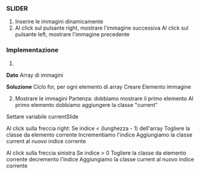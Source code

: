 ### SLIDER
1. Inserire le immagini dinamicamente
2. Al click sul pulsante right, mostrare l'immagine successiva
    Al click sul pulsante left, mostrare l'immagine precedente


### Implementazione
1.
**Dato**
Array di immagini

**Soluzione**
Ciclo for, per ogni elemento di array
    Creare Elemento immagine

2. Mostrare le immagini
Partenza: dobbiamo mostrare il primo elemento
Al primo elemento dobbiamo aggiungere la classe "current"

Settare variabile currentSlide 

Al click sulla freccia right:
    Se indice < (lunghezza - 1) dell'array 
        Togliere la classe da elemento corrente
        Incrementiamo l'indice
        Aggiungiamo la classe current al nuovo indice corrente

Al click sulla freccia sinistra
    Se indice > 0 
        Togliere la classe da elemento corrente
        decremento l'indice
        Aggiungiamo la classe current al nuovo indice corrente